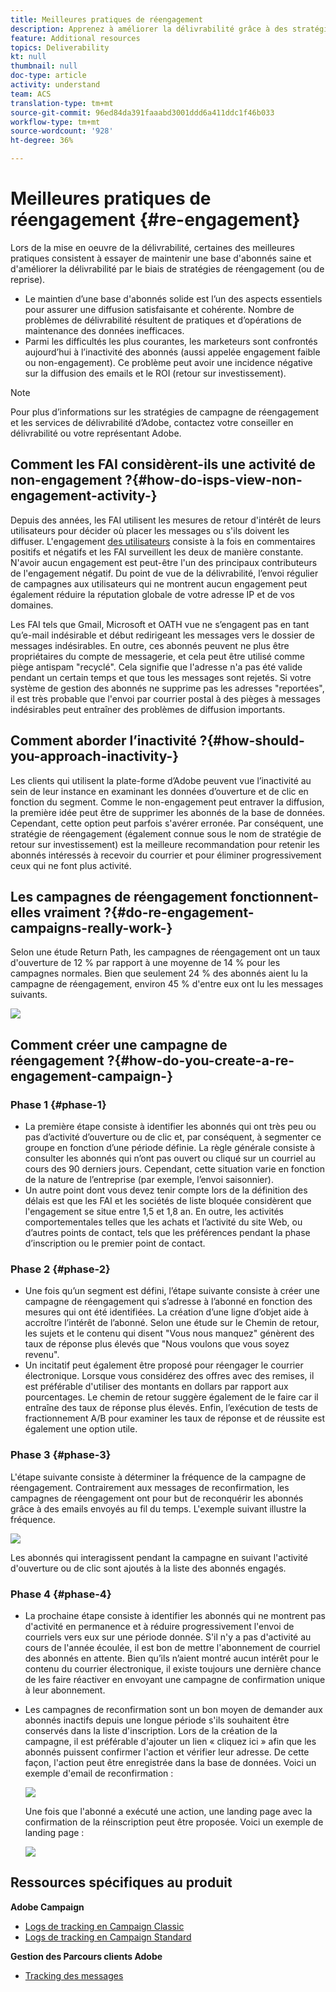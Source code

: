 ```yaml
---
title: Meilleures pratiques de réengagement
description: Apprenez à améliorer la délivrabilité grâce à des stratégies de réengagement.
feature: Additional resources
topics: Deliverability
kt: null
thumbnail: null
doc-type: article
activity: understand
team: ACS
translation-type: tm+mt
source-git-commit: 96ed84da391faaabd3001ddd6a411ddc1f46b033
workflow-type: tm+mt
source-wordcount: '928'
ht-degree: 36%

---
```



# Meilleures pratiques de réengagement {#re-engagement}

Lors de la mise en oeuvre de la délivrabilité, certaines des meilleures pratiques consistent à essayer de maintenir une base d&#39;abonnés saine et d&#39;améliorer la délivrabilité par le biais de stratégies de réengagement (ou de reprise).

* Le maintien d’une base d&#39;abonnés solide est l’un des aspects essentiels pour assurer une diffusion satisfaisante et cohérente. Nombre de problèmes de délivrabilité résultent de pratiques et d’opérations de maintenance des données inefficaces.
* Parmi les difficultés les plus courantes, les marketeurs sont confrontés aujourd’hui à l’inactivité des abonnés (aussi appelée engagement faible ou non-engagement). Ce problème peut avoir une incidence négative sur la diffusion des emails et le ROI (retour sur investissement).

>[!NOTE]
>
>Pour plus d’informations sur les stratégies de campagne de réengagement et les services de délivrabilité d’Adobe, contactez votre conseiller en délivrabilité ou votre représentant Adobe.

## Comment les FAI considèrent-ils une activité de non-engagement ?{#how-do-isps-view-non-engagement-activity-}

Depuis des années, les FAI utilisent les mesures de retour d&#39;intérêt de leurs utilisateurs pour décider où placer les messages ou s&#39;ils doivent les diffuser. L&#39;engagement [des utilisateurs](/help/engagement.md) consiste à la fois en commentaires positifs et négatifs et les FAI surveillent les deux de manière constante. N&#39;avoir aucun engagement est peut-être l&#39;un des principaux contributeurs de l&#39;engagement négatif. Du point de vue de la délivrabilité, l’envoi régulier de campagnes aux utilisateurs qui ne montrent aucun engagement peut également réduire la réputation globale de votre adresse IP et de vos domaines.

Les FAI tels que Gmail, Microsoft et OATH vue ne s’engagent pas en tant qu’e-mail indésirable et début redirigeant les messages vers le dossier de messages indésirables. En outre, ces abonnés peuvent ne plus être propriétaires du compte de messagerie, et cela peut être utilisé comme piège antispam &quot;recyclé&quot;. Cela signifie que l&#39;adresse n&#39;a pas été valide pendant un certain temps et que tous les messages sont rejetés. Si votre système de gestion des abonnés ne supprime pas les adresses &quot;reportées&quot;, il est très probable que l&#39;envoi par courrier postal à des pièges à messages indésirables peut entraîner des problèmes de diffusion importants.

## Comment aborder l’inactivité ?{#how-should-you-approach-inactivity-}

Les clients qui utilisent la plate-forme d’Adobe peuvent vue l’inactivité au sein de leur instance en examinant les données d’ouverture et de clic en fonction du segment. Comme le non-engagement peut entraver la diffusion, la première idée peut être de supprimer les abonnés de la base de données. Cependant, cette option peut parfois s&#39;avérer erronée. Par conséquent, une stratégie de réengagement (également connue sous le nom de stratégie de retour sur investissement) est la meilleure recommandation pour retenir les abonnés intéressés à recevoir du courrier et pour éliminer progressivement ceux qui ne font plus activité.

## Les campagnes de réengagement fonctionnent-elles vraiment ?{#do-re-engagement-campaigns-really-work-}

Selon une étude Return Path, les campagnes de réengagement ont un taux d&#39;ouverture de 12 % par rapport à une moyenne de 14 % pour les campagnes normales. Bien que seulement 24 % des abonnés aient lu la campagne de réengagement, environ 45 % d&#39;entre eux ont lu les messages suivants.

![](../../help/assets/deliverability_implementation_1.png)

## Comment créer une campagne de réengagement ?{#how-do-you-create-a-re-engagement-campaign-}

### Phase 1 {#phase-1}

* La première étape consiste à identifier les abonnés qui ont très peu ou pas d’activité d’ouverture ou de clic et, par conséquent, à segmenter ce groupe en fonction d’une période définie. La règle générale consiste à consulter les abonnés qui n’ont pas ouvert ou cliqué sur un courriel au cours des 90 derniers jours. Cependant, cette situation varie en fonction de la nature de l’entreprise (par exemple, l’envoi saisonnier).
* Un autre point dont vous devez tenir compte lors de la définition des délais est que les FAI et les sociétés de liste bloquée considèrent que l&#39;engagement se situe entre 1,5 et 1,8 an. En outre, les activités comportementales telles que les achats et l’activité du site Web, ou d’autres points de contact, tels que les préférences pendant la phase d’inscription ou le premier point de contact.

### Phase 2 {#phase-2}

* Une fois qu’un segment est défini, l’étape suivante consiste à créer une campagne de réengagement qui s’adresse à l’abonné en fonction des mesures qui ont été identifiées. La création d’une ligne d’objet aide à accroître l’intérêt de l’abonné. Selon une étude sur le Chemin de retour, les sujets et le contenu qui disent &quot;Vous nous manquez&quot; génèrent des taux de réponse plus élevés que &quot;Nous voulons que vous soyez revenu&quot;.
* Un incitatif peut également être proposé pour réengager le courrier électronique. Lorsque vous considérez des offres avec des remises, il est préférable d&#39;utiliser des montants en dollars par rapport aux pourcentages. Le chemin de retour suggère également de le faire car il entraîne des taux de réponse plus élevés. Enfin, l’exécution de tests de fractionnement A/B pour examiner les taux de réponse et de réussite est également une option utile.

### Phase 3 {#phase-3}

L&#39;étape suivante consiste à déterminer la fréquence de la campagne de réengagement. Contrairement aux messages de reconfirmation, les campagnes de réengagement ont pour but de reconquérir les abonnés grâce à des emails envoyés au fil du temps. L&#39;exemple suivant illustre la fréquence.

![](../../help/assets/deliverability_implementation_2.png)

Les abonnés qui interagissent pendant la campagne en suivant l&#39;activité d&#39;ouverture ou de clic sont ajoutés à la liste des abonnés engagés.

### Phase 4 {#phase-4}

* La prochaine étape consiste à identifier les abonnés qui ne montrent pas d&#39;activité en permanence et à réduire progressivement l&#39;envoi de courriels vers eux sur une période donnée. S&#39;il n&#39;y a pas d&#39;activité au cours de l&#39;année écoulée, il est bon de mettre l&#39;abonnement de courriel des abonnés en attente. Bien qu’ils n’aient montré aucun intérêt pour le contenu du courrier électronique, il existe toujours une dernière chance de les faire réactiver en envoyant une campagne de confirmation unique à leur abonnement.
* Les campagnes de reconfirmation sont un bon moyen de demander aux abonnés inactifs depuis une longue période s&#39;ils souhaitent être conservés dans la liste d&#39;inscription. Lors de la création de la campagne, il est préférable d&#39;ajouter un lien « cliquez ici » afin que les abonnés puissent confirmer l&#39;action et vérifier leur adresse. De cette façon, l&#39;action peut être enregistrée dans la base de données. Voici un exemple d&#39;email de reconfirmation :

   ![](../../help/assets/deliverability_implementation_3.png)

   Une fois que l&#39;abonné a exécuté une action, une landing page avec la confirmation de la réinscription peut être proposée. Voici un exemple de landing page :

   ![](../../help/assets/deliverability_implementation_4.png)

## Ressources spécifiques au produit

**Adobe Campaign**

* [Logs de tracking en Campaign Classic](https://experienceleague.adobe.com/docs/campaign-classic/using/sending-messages/monitoring-deliveries/delivery-dashboard.html#tracking-logs)
* [Logs de tracking en Campaign Standard](https://experienceleague.adobe.com/docs/campaign-standard/using/testing-and-sending/sending-and-tracking-messages/tracking-messages.html#tracking-logs)

**Gestion des Parcours clients Adobe**

* [Tracking des messages](https://experienceleague.adobe.com/docs/customer-journey-management/using/reporting/message-tracking.html)